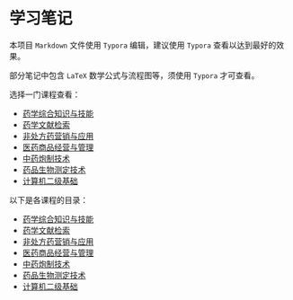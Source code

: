 # 学习笔记

本项目 `Markdown` 文件使用 `Typora` 编辑，建议使用 `Typora` 查看以达到最好的效果。

部分笔记中包含 `LaTeX` 数学公式与流程图等，须使用 `Typora` 才可查看。

选择一门课程查看：

+ [药学综合知识与技能](./药学综合知识与技能.md)
+ [药学文献检索](./药学文献检索.md)
+ [非处方药营销与应用](./非处方药营销与应用.md)
+ [医药商品经营与管理](./医药商品经营与管理.md)
+ [中药炮制技术](./中药炮制技术.md)
+ [药品生物测定技术](./药品生物测定技术.md)
+ [计算机二级基础](./计算机二级基础.md)

以下是各课程的目录：

+ [药学综合知识与技能](./目录.md#药学综合知识与技能)
+ [药学文献检索](./目录.md#药学文献检索)
+ [非处方药营销与应用](./目录.md#非处方药营销与应用)
+ [医药商品经营与管理](./目录.md#医药商品经营与管理)
+ [中药炮制技术](./目录.md#中药炮制技术)
+ [药品生物测定技术](./目录.md#药品生物测定技术)
+ [计算机二级基础](./目录.md#计算机二级基础)
